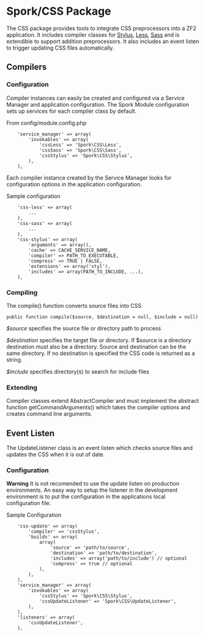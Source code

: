 Spork/CSS Package
=================

The CSS package provides tools to integrate CSS preprocessors into a ZF2
application. It includes compiler classes for [Stylus](http://learnboost.github.io/stylus/),
[Less](http://lesscss.org/), [Sass](http://sass-lang.com/) and is extendible to
support addition preprocessors. It also includes an event listen to trigger
updating CSS files automatically.

Compilers
---------

### Configuration

Compiler instances can easily be created and configured via a Service Manager
and application configuration. The Spork Module configuration sets up services
for each compiler class by default.

From config/module.config.php

```
	'service_manager' => array(
		'invokables' => array(
			'cssLess' => 'Spork\CSS\Less',
			'cssSass' => 'Spork\CSS\Sass',
			'cssStylus' => 'Spork\CSS\Stylus',
		),
	),
```

Each compiler instance created by the Service Manager looks for configuration
options in the application configuration.

Sample configuration

```
	'css-less' => array(
		...
	),
	'css-sass' => array(
		...
	),
	'css-stylus' => array(
		'arguments' => array(),
		'cache' => CACHE_SERVICE_NAME,
		'compiler' => PATH_TO_EXECUTABLE,
		'compress' => TRUE | FALSE,
		'extensions' => array('styl'),
		'includes' => array(PATH_TO_INCLUDE, ...),
	),
```

### Compiling

The compile() function converts source files into CSS

```
public function compile($source, $destination = null, $include = null)
```

*$source* specifies the source file or directory path to process

*$destination* specifies the target file or directory. If $source is a directory
destination must also be a directory. Source and destination can be the same
directory. If no destination is specified the CSS code is returned as a string.

*$include* specifies directory(s) to search for include files

### Extending

Compiler classes extend AbstractCompiler and must implement the abstract function
getCommandArguments() which takes the compiler options and creates command line
arguments.

Event Listen
------------

The UpdateListener class is an event listen which checks source files and updates
the CSS when it is out of date.

### Configuration

**Warning**
It is not recomended to use the update listen on production environments. An 
easy way to setup the listener in the development environment is to put the
configuration in the applications local configuration file.

Sample Configuration
```
	'css-update' => array(
		'compiler' => 'cssStylus',
		'builds' => array(
			array(
				'source' => 'path/to/source',
				'destination' => 'path/to/destination',
				'includes' => array('path/to/include') // optional
				'compress' => true // optional
			),
		),
	),
	'service_manager' => array(
		'invokables' => array(
			'cssStylus' => 'Spork\CSS\Stylus',
			'cssUpdateListener' => 'Spork\CSS\UpdateListener', 
		),
	),
	'listeners' => array(
		'cssUpdateListener',
	),
```
